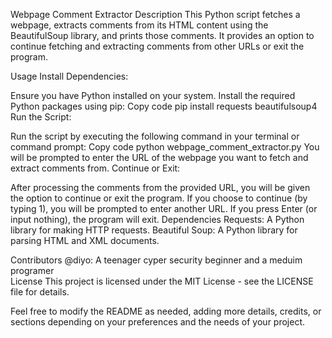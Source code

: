 
Webpage Comment Extractor
Description
This Python script fetches a webpage, extracts comments from its HTML content using the BeautifulSoup library, and prints those comments. It provides an option to continue fetching and extracting comments from other URLs or exit the program.

Usage
Install Dependencies:

Ensure you have Python installed on your system.
Install the required Python packages using pip:
Copy code
pip install requests beautifulsoup4
Run the Script:

Run the script by executing the following command in your terminal or command prompt:
Copy code
python webpage_comment_extractor.py
You will be prompted to enter the URL of the webpage you want to fetch and extract comments from.
Continue or Exit:

After processing the comments from the provided URL, you will be given the option to continue or exit the program.
If you choose to continue (by typing 1), you will be prompted to enter another URL.
If you press Enter (or input nothing), the program will exit.
Dependencies
Requests: A Python library for making HTTP requests.
Beautiful Soup: A Python library for parsing HTML and XML documents.

Contributors
@diyo: A teenager cyper security beginner and a meduim programer  
License
This project is licensed under the MIT License - see the LICENSE file for details.

Feel free to modify the README as needed, adding more details, credits, or sections depending on your preferences and the needs of your project.
